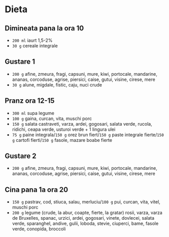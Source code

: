 # Dieta 

## Dimineata pana la ora 10 
- `200 ml` iaurt 1,5-2% 
- `30 g` cereale integrale 

## Gustare 1 
- `200 g` afine, zmeura, fragi, capsuni, mure, kiwi, portocale, mandarine, ananas, corcoduse, agrise, piersici, caise, gutui, visine, cirese, mere 
- `30 g` alune, migdale, fistic, caju, nuci crude 

## Pranz ora 12-15 
- `300 ml` supa legume 
- `100 g` gaina, curcan, vita, muschi porc 
- `150 g` salata castraveti, varza, ardei, gogosari, salata verde, rucola, ridichi, ceapa verde, usturoi verde + 1 lingura ulei 
- `75 g` paine integrala/`150 g` orez brun fiert/`150 g` paste integrale fierte/`150 g` cartofi fierti/`150 g` fasole, mazare boabe fierte 

## Gustare 2 
- `200 g` afine, zmeura, fragi, capsuni, mure, kiwi, portocale, mandarine, ananas, corcoduse, agrise, piersici, caise, gutui, visine, cirese, mere 

## Cina pana 1a ora 20 
- `150 g` pastrav, cod, stiuca, salau, merluciu/`100 g` pui, curcan, vita, vitel, muschi porc 
- `200 g` legume (crude, la abur, coapte, fierte, la gratar) rosii, varza, varza de Bruxelles, spanac, urzici, ardei, gogosari, vinete, dovlecei, salata verde, sparanghel, andive, gulii, loboda, stevie, ciuperci, bame, fasole verde, conopida, broccoli 
